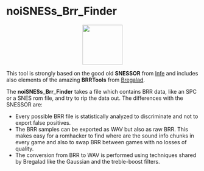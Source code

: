 # noiSNESs_Brr_Finder

<p align="center">
<img width="105" src="https://avatars2.githubusercontent.com/u/22390927"></img>
</p>

This tool is strongly based on the good old **SNESSOR** from [Infe](https://www.romhacking.net/community/430) and includes also elements of the amazing **BRRTools** from [Bregalad](https://www.romhacking.net/community/1067).

The **noiSNESs_Brr_Finder** takes a file which contains BRR data, like an SPC or a SNES rom file, and try to rip the data out. The differences with the SNESSOR are:

 - Every possible BRR file is statistically analyzed to discriminate and not to export false positives.
 - The BRR samples can be exported as WAV but also as raw BRR. This makes easy for a romhacker to find where are the sound info chunks in every game and also to swap BRR between games with no losses of quality.
 - The conversion from BRR to WAV is performed using techniques shared by Bregalad like the Gaussian and the treble-boost filters.
